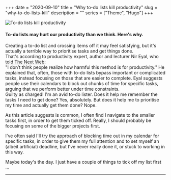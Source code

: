 +++
date = "2020-09-10"
title = "Why to-do lists kill productivity"
slug = "why-to-do-lists-kill"
description = ""
series = ["Theme", "Hugo"]
+++

![To-do lists kill productivity](https://media-exp1.licdn.com/dms/image/C561AAQExtrJcQ39ZlA/storylineheaderimage-shrink_600_366/0?e=1602943200&v=beta&t=Zjg56_So_L2-kwUQQ7bc_R27R40ZVHPhjMkiKgppslQ)

#### To-do lists may hurt our productivity than we think. Here's why.

Creating a to-do list and crossing items off it may feel satisfying, but it's actually a terrible way to prioritise tasks and get things done.  
That's according to productivity expert, author and lecturer Nir Eyal, who [told The Next Web](https://thenextweb.com/growth-quarters/2020/10/13/throw-out-your-shitty-to-do-list-heres-what-to-do-instead/):  
"I don’t think people realize how harmful this method is for productivity." He explained that, often, those with to-do lists bypass important or complicated tasks, instead focusing on those that are easier to complete. Eyal suggests people use their calendars to block out chunks of time for specific tasks, arguing that we perform better under time constraints.  
Guilty as charged! I'm an avid to-do lister. Does it help me remember the tasks I need to get done? Yes, absolutely. But does it help me to prioritise my time and actually get them done? Nope.

As this article suggests is common, I often find I navigate to the smaller tasks first, in order to get them ticked off. Really, I should probably be focusing on some of the bigger projects first.  

I've often said I'll try the approach of blocking time out in my calendar for specific tasks, in order to give them my full attention and to set myself an (albeit artificial) deadline, but I've never really done it, or stuck to working in this way.  

Maybe today's the day. I just have a couple of things to tick off my list first …  

---